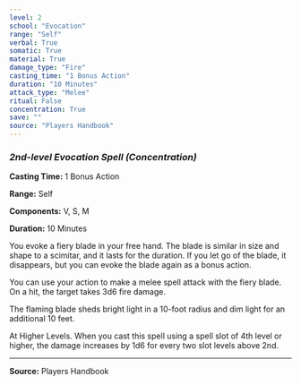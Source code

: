 ```yaml
---
level: 2
school: "Evocation"
range: "Self"
verbal: True
somatic: True
material: True
damage_type: "Fire"
casting_time: "1 Bonus Action"
duration: "10 Minutes"
attack_type: "Melee"
ritual: False
concentration: True
save: ""
source: "Players Handbook"
---
```


### *2nd-level Evocation Spell* *(Concentration)*

**Casting Time:** 1 Bonus Action

**Range:** Self

**Components:** V, S, M

**Duration:** 10 Minutes

You evoke a fiery blade in your free hand. The blade is similar in size and shape to a scimitar, and it lasts for the duration. If you let go of the blade, it disappears, but you can evoke the blade again as a bonus action.
 
 You can use your action to make a melee spell attack with the fiery blade. On a hit, the target takes 3d6 fire damage.
 
 The flaming blade sheds bright light in a 10-foot radius and dim light for an additional 10 feet.
 
 At Higher Levels. When you cast this spell using a spell slot of 4th level or higher, the damage increases by 1d6 for every two slot levels above 2nd.

---
**Source:** Players Handbook
